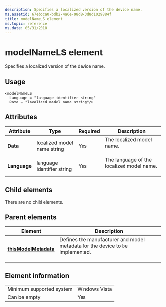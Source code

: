 ```yaml
---
description: Specifies a localized version of the device name.
ms.assetid: 67ebbca0-bdb2-4a6e-98d8-3d8d1029884f
title: modelNameLS element
ms.topic: reference
ms.date: 05/31/2018
---
```


# modelNameLS element

Specifies a localized version of the device name.

## Usage

``` syntax
<modelNameLS
  Language = "language identifier string"
  Data = "localized model name string"/>
```

## Attributes



| Attribute               | Type                                   | Required       | Description                                                      |
|-------------------------|----------------------------------------|----------------|------------------------------------------------------------------|
| **Data**<br/>     | localized model name string<br/> | Yes<br/> | The localized model name.<br/> <br/>                 |
| **Language**<br/> | language identifier string<br/>  | Yes<br/> | The language of the localized model name.<br/> <br/> |



## Child elements

There are no child elements.

## Parent elements



| Element                                                   | Description                                                                                          |
|-----------------------------------------------------------|------------------------------------------------------------------------------------------------------|
| [**thisModelMetadata**](thismodelmetadata.md)<br/> | Defines the manufacturer and model metadata for the device to be implemented.<br/> <br/> |



## Element information



|                                     |               |
|-------------------------------------|---------------|
| Minimum supported system<br/> | Windows Vista |
| Can be empty                        | Yes           |



 

 




